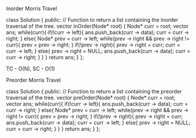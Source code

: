 Inorder Morris Travel

class Solution {
  public:
    // Function to return a list containing the inorder traversal of the tree.
    vector<int> inOrder(Node* root) {
        Node* curr = root;
        vector<int> ans;
        while(curr){
            if(!curr -> left){
                ans.push_back(curr -> data);
                curr = curr -> right;
            }
            else{
                Node* prev = curr -> left;
                while(prev -> right && prev -> right != curr){
                    prev = prev -> right;
                }
                if(!prev -> right){
                    prev -> right = curr;
                    curr = curr -> left;
                }
                else{
                    prev -> right = NULL;
                    ans.push_back(curr -> data);
                    curr = curr -> right;
                }
            }
        }
        return ans;
    }
};

TC - O(N), SC - O(1)

Preorder Morris Travel

class Solution {
  public:
    // Function to return a list containing the preorder traversal of the tree.
    vector<int> preOrder(Node* root) {
        Node* curr = root;
        vector<int> ans;
        while(curr){
            if(!curr -> left){
                ans.push_back(curr -> data);
                curr = curr -> right;
            }
            else{
                Node* prev = curr -> left;
                while(prev -> right && prev -> right != curr){
                    prev = prev -> right;
                }
                if(!prev -> right){
                    prev -> right = curr;
                    ans.push_back(curr -> data);
                    curr = curr -> left;
                }
                else{
                    prev -> right = NULL;
                    curr = curr -> right;
                }
            }
        }
        return ans;
    }
};
